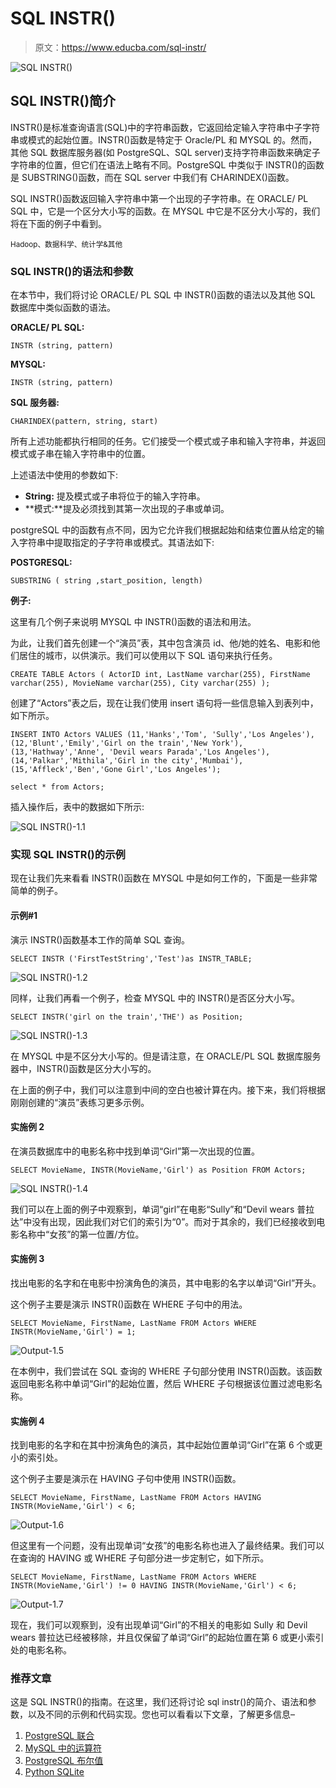 # SQL INSTR()

> 原文：<https://www.educba.com/sql-instr/>

![SQL INSTR()](img/6a0c0f5fd9bb871c6c3d50e6f437a068.png)



## SQL INSTR()简介

INSTR()是标准查询语言(SQL)中的字符串函数，它返回给定输入字符串中子字符串或模式的起始位置。INSTR()函数是特定于 Oracle/PL 和 MYSQL 的。然而，其他 SQL 数据库服务器(如 PostgreSQL、SQL server)支持字符串函数来确定子字符串的位置，但它们在语法上略有不同。PostgreSQL 中类似于 INSTR()的函数是 SUBSTRING()函数，而在 SQL server 中我们有 CHARINDEX()函数。

SQL INSTR()函数返回输入字符串中第一个出现的子字符串。在 ORACLE/ PL SQL 中，它是一个区分大小写的函数。在 MYSQL 中它是不区分大小写的，我们将在下面的例子中看到。

<small>Hadoop、数据科学、统计学&其他</small>

### SQL INSTR()的语法和参数

在本节中，我们将讨论 ORACLE/ PL SQL 中 INSTR()函数的语法以及其他 SQL 数据库中类似函数的语法。

**ORACLE/ PL SQL:**

`INSTR (string, pattern)`

**MYSQL:**

`INSTR (string, pattern)`

**SQL 服务器:**

`CHARINDEX(pattern, string, start)`

所有上述功能都执行相同的任务。它们接受一个模式或子串和输入字符串，并返回模式或子串在输入字符串中的位置。

上述语法中使用的参数如下:

*   **String:** 提及模式或子串将位于的输入字符串。
*   **模式:**提及必须找到其第一次出现的子串或单词。

postgreSQL 中的函数有点不同，因为它允许我们根据起始和结束位置从给定的输入字符串中提取指定的子字符串或模式。其语法如下:

**POSTGRESQL:**

`SUBSTRING ( string ,start_position, length)`

**例子:**

这里有几个例子来说明 MYSQL 中 INSTR()函数的语法和用法。

为此，让我们首先创建一个“演员”表，其中包含演员 id、他/她的姓名、电影和他们居住的城市，以供演示。我们可以使用以下 SQL 语句来执行任务。

`CREATE TABLE Actors (
ActorID int,
LastName varchar(255),
FirstName varchar(255),
MovieName varchar(255),
City varchar(255)
);`

创建了“Actors”表之后，现在让我们使用 insert 语句将一些信息输入到表列中，如下所示。

`INSERT INTO Actors
VALUES (11,'Hanks','Tom', 'Sully','Los Angeles'),
(12,'Blunt','Emily','Girl on the train','New York'),
(13,'Hathway','Anne', 'Devil wears Parada','Los Angeles'),
(14,'Palkar','Mithila','Girl in the city','Mumbai'),
(15,'Affleck','Ben','Gone Girl','Los Angeles');`

`select * from Actors;`

插入操作后，表中的数据如下所示:

![SQL INSTR()-1.1](img/5c91ae44e6e4859f7d66685cb3abeb9f.png "SQL INSTR()-1.1")



### 实现 SQL INSTR()的示例

现在让我们先来看看 INSTR()函数在 MYSQL 中是如何工作的，下面是一些非常简单的例子。

#### 示例#1

演示 INSTR()函数基本工作的简单 SQL 查询。

`SELECT INSTR ('FirstTestString','Test')as INSTR_TABLE;`

![SQL INSTR()-1.2](img/5dfdb13b941d7f8369bfb4511f13a12d.png "SQL INSTR()-1.2")



同样，让我们再看一个例子，检查 MYSQL 中的 INSTR()是否区分大小写。

`SELECT INSTR('girl on the train','THE') as Position;`

![SQL INSTR()-1.3](img/0780957e89fc122c260fb4bc5574f9c6.png "SQL INSTR()-1.3")



在 MYSQL 中是不区分大小写的。但是请注意，在 ORACLE/PL SQL 数据库服务器中，INSTR()函数是区分大小写的。

在上面的例子中，我们可以注意到中间的空白也被计算在内。接下来，我们将根据刚刚创建的“演员”表练习更多示例。

#### 实施例 2

在演员数据库中的电影名称中找到单词“Girl”第一次出现的位置。

`SELECT MovieName, INSTR(MovieName,'Girl') as Position
FROM Actors;`

![SQL INSTR()-1.4](img/49ac4e91bb73da39af970d6f79d83c1d.png "SQL INSTR()-1.4")



我们可以在上面的例子中观察到，单词“girl”在电影“Sully”和“Devil wears 普拉达”中没有出现，因此我们对它们的索引为“0”。而对于其余的，我们已经接收到电影名称中“女孩”的第一位置/方位。

#### 实施例 3

找出电影的名字和在电影中扮演角色的演员，其中电影的名字以单词“Girl”开头。

这个例子主要是演示 INSTR()函数在 WHERE 子句中的用法。

`SELECT MovieName, FirstName, LastName
FROM Actors
WHERE INSTR(MovieName,'Girl') = 1;`

![Output-1.5](img/324261af9c7332adb38092ce7cb6453a.png "Output-1.5")



在本例中，我们尝试在 SQL 查询的 WHERE 子句部分使用 INSTR()函数。该函数返回电影名称中单词“Girl”的起始位置，然后 WHERE 子句根据该位置过滤电影名称。

#### 实施例 4

找到电影的名字和在其中扮演角色的演员，其中起始位置单词“Girl”在第 6 个或更小的索引处。

这个例子主要是演示在 HAVING 子句中使用 INSTR()函数。

`SELECT MovieName, FirstName, LastName
FROM Actors
HAVING INSTR(MovieName,'Girl') < 6;`

![Output-1.6](img/9cc05d4b3856b34a458bc1bbc7d6c932.png "Output-1.6")



但这里有一个问题，没有出现单词“女孩”的电影名称也进入了最终结果。我们可以在查询的 HAVING 或 WHERE 子句部分进一步定制它，如下所示。

`SELECT MovieName, FirstName, LastName
FROM Actors
WHERE INSTR(MovieName,'Girl') != 0
HAVING INSTR(MovieName,'Girl') < 6;`

![Output-1.7](img/8e113585b4b35b23aaf4324f3b346bd4.png "Output-1.7")



现在，我们可以观察到，没有出现单词“Girl”的不相关的电影如 Sully 和 Devil wears 普拉达已经被移除，并且仅保留了单词“Girl”的起始位置在第 6 或更小索引处的电影名称。

### 推荐文章

这是 SQL INSTR()的指南。在这里，我们还将讨论 sql instr()的简介、语法和参数，以及不同的示例和代码实现。您也可以看看以下文章，了解更多信息–

1.  [PostgreSQL 联合](https://www.educba.com/postgresql-coalesce/)
2.  [MySQL 中的运算符](https://www.educba.com/mysql-in-operator/)
3.  [PostgreSQL 布尔值](https://www.educba.com/postgresql-boolean/)
4.  [Python SQLite](https://www.educba.com/python-sqlite/)





